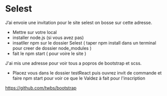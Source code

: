 # Selest

J’ai envoie une invitation pour le site selest
on bosse sur cette adresse.

- Mettre sur votre local
- installer node.js (si vous avez pas)
- insatller npm sur le dossier Selest ( taper npm install dans un terminal pour creer de dossier node_modules )
- fait le npm start ( pour voire le site )

J'ai mis une adresse pour voir tous a popros de bootstrap et scss.

- Placez vous dans le dossier testReact puis ouvrez invit de commande et faire npm start pour voir ce que le Valdez à fait pour l'inscription

https://github.com/twbs/bootstrap
